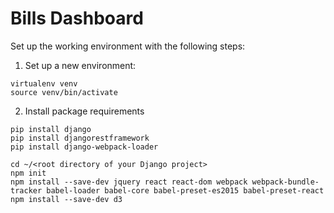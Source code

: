 # Bills Dashboard

Set up the working environment with the following steps:

1. Set up a new environment:
```
virtualenv venv
source venv/bin/activate
```

2. Install package requirements
```
pip install django
pip install djangorestframework
pip install django-webpack-loader
```

```
cd ~/<root directory of your Django project>
npm init
npm install --save-dev jquery react react-dom webpack webpack-bundle-tracker babel-loader babel-core babel-preset-es2015 babel-preset-react
npm install --save-dev d3
```


